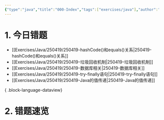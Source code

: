 ```yaml
---
{"type":"java","title":"000-Index","tags":["exercises/java"],"author":"codertoro","establish":"2025-05-06","update":"2025-05-06","dg-publish":true,"java":true,"permalink":"/Exercises/Java/250419/000-Index/","dgPassFrontmatter":true,"created":"2025-05-06T19:03:42.495+08:00","updated":"2025-05-07T14:26:36.881+08:00"}
---
```


# 1. 今日错题
- [[Exercises/Java/250419/250419-hashCode()和equals()关系\|250419-hashCode()和equals()关系]]
- [[Exercises/Java/250419/250419-垃圾回收机制\|250419-垃圾回收机制]]
- [[Exercises/Java/250419/250419-数据库相关\|250419-数据库相关]]
- [[Exercises/Java/250419/250419-try-finally语句\|250419-try-finally语句]]
- [[Exercises/Java/250419/250419-Java的值传递\|250419-Java的值传递]]

{ .block-language-dataview}

# 2. 错题速览




